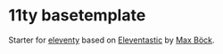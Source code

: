 # 11ty basetemplate

Starter for [eleventy](https://www.11ty.dev) based on [Eleventastic](https://eleventastic.netlify.com) by [Max Böck](https://github.com/maxboeck).
